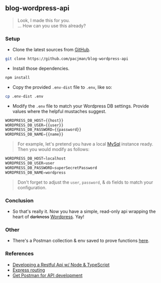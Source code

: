 ## blog-wordpress-api 

> Look, I made this for you.<br/>
> ... How can you use this already?<br/>

### Setup

* Clone the latest sources from [GitHub](https://github.com/).

``` bash
git clone https://github.com/pacjman/blog-wordpress-api
```

* Install those dependencies.

``` bash
npm install
```

* Copy the provided `.env-dist` file to `.env`, like so:

``` bash
cp .env-dist .env
```

* Modify the `.env` file to match your Wordpress DB settings. Provide values where the helpful mustaches suggest.

``` javascript
WORDPRESS_DB_HOST={{host}}
WORDPRESS_DB_USER={{user}}
WORDPRESS_DB_PASSWORD={{password}}
WORDPRESS_DB_NAME={{name}}
```

> For example, let's pretend you have a local [MySql](https://mysql.com/) instance ready. Then you would modify as follows:

``` javascript
WORDPRESS_DB_HOST=localhost
WORDPRESS_DB_USER=user
WORDPRESS_DB_PASSWORD=superSecretPassword
WORDPRESS_DB_NAME=wordpress
```

> Don't forget to adjust the `user`, `password`, & `db` fields to match your configuration.

### Conclusion

* So that's really it. Now you have a simple, read-only api wrapping the heart of ~~darkness~~ [Wordpress](https://wordpress.org/). Yay!

### Other

* There's a Postman collection & env saved to prove functions [here](https://github.com/pacjman/blog-wordpress-api/tree/master/tests/postman).

### References

* [Developing a Restful Api w/ Node & TypeScript](https://mherman.org/blog/2016/11/05/developing-a-restful-api-with-node-and-typescript/)
* [Express routing](https://expressjs.com/en/guide/routing.html)
* [Get Postman for API development](https://www.getpostman.com/apps)
